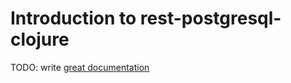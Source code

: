 # Introduction to rest-postgresql-clojure

TODO: write [great documentation](http://jacobian.org/writing/what-to-write/)
